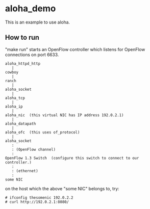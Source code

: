 aloha_demo
==========

This is an example to use aloha.

How to run
----------

"make run" starts an OpenFlow controller which listens for OpenFlow
connections on port 6633.

    aloha_httpd_http
       |
    cowboy
       |
    ranch
       |
    aloha_socket
       |
    aloha_tcp
       |
    aloha_ip
       |
    aloha_nic  (this virtual NIC has IP address 192.0.2.1)
       |
    aloha_datapath
       |
    aloha_ofc  (this uses of_protocol)
       |
    aloha_socket
       :
       : (OpenFlow channel)
       :
    OpenFlow 1.3 Switch  (configure this switch to connect to our controller.)
       :
       : (ethernet)
       :
    some NIC

on the host which the above "some NIC" belongs to, try:

    # ifconfig thesomenic 192.0.2.2
    # curl http://192.0.2.1:8080/
